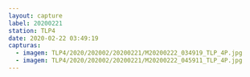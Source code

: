 ```yaml
---
layout: capture
label: 20200221
station: TLP4
date: 2020-02-22 03:49:19
capturas:
  - imagem: TLP4/2020/202002/20200221/M20200222_034919_TLP_4P.jpg
  - imagem: TLP4/2020/202002/20200221/M20200222_045911_TLP_4P.jpg
---
```

